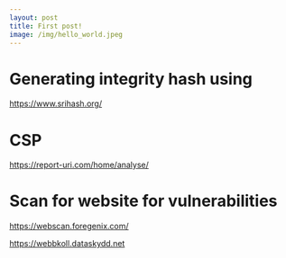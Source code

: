 ```yaml
---
layout: post
title: First post!
image: /img/hello_world.jpeg
---
```


# Generating integrity hash using 
https://www.srihash.org/

# CSP
https://report-uri.com/home/analyse/

# Scan for website for vulnerabilities
https://webscan.foregenix.com/

https://webbkoll.dataskydd.net
